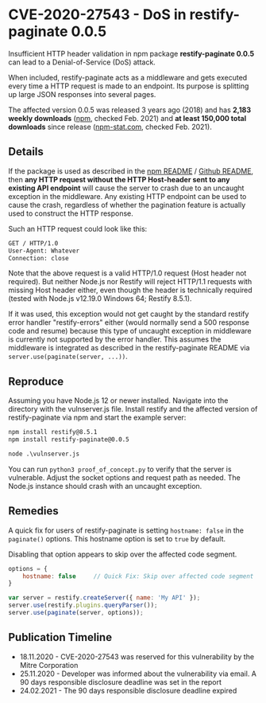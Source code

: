 # CVE-2020-27543 - DoS in restify-paginate 0.0.5

Insufficient HTTP header validation in npm package **restify-paginate 0.0.5** can lead to a Denial-of-Service (DoS) attack.

When included, restify-paginate acts as a middleware and gets executed every time a HTTP request is made to an endpoint. Its purpose is splitting up large JSON responses into several pages.

The affected version 0.0.5 was released 3 years ago (2018) and has **2,183 weekly downloads** ([npm](https://www.npmjs.com/package/restify-paginate), checked Feb. 2021) and **at least 150,000 total downloads** since release ([npm-stat.com](https://npm-stat.com/charts.html?package=restify-paginate&from=2018-05-19&to=2021-02-23), checked Feb. 2021).

## Details

If the package is used as described in the [npm README](https://archive.today/mQ1Ur) / [Github README](https://archive.today/nar4v), then **any HTTP request without the HTTP Host-header sent to any existing API endpoint** will cause the server to crash due to an uncaught exception in the middleware. Any existing HTTP endpoint can be used to cause the crash, regardless of whether the pagination feature is actually used to construct the HTTP response.

Such an HTTP request could look like this:

```default
GET / HTTP/1.0
User-Agent: Whatever
Connection: close

```

Note that the above request is a valid HTTP/1.0 request (Host header not required). But neither Node.js nor Restify will reject HTTP/1.1 requests with missing Host header either, even though the header is technically required (tested with Node.js v12.19.0 Windows 64; Restify 8.5.1).

If it was used, this exception would not get caught by the standard restify error handler "restify-errors" either (would normally send a 500 response code and resume) because this type of uncaught exception in middleware is currently not supported by the error handler. This assumes the middleware is integrated as described in the restify-paginate README via `server.use(paginate(server, ...))`.

## Reproduce

Assuming you have Node.js 12 or newer installed. Navigate into the directory with the vulnserver.js file. Install restify and the affected version of restify-paginate via npm and start the example server:
```default
npm install restify@8.5.1
npm install restify-paginate@0.0.5

node .\vulnserver.js
```

You can run `python3 proof_of_concept.py` to verify that the server is vulnerable. Adjust the socket options and request path as needed. The Node.js instance should crash with an uncaught exception.

## Remedies

A quick fix for users of restify-paginate is setting `hostname: false` in the `paginate()` options. This hostname option is set to `true` by default. 

Disabling that option appears to skip over the affected code segment. 

```javascript
options = { 
    hostname: false     // Quick Fix: Skip over affected code segment
} 

var server = restify.createServer({ name: 'My API' });
server.use(restify.plugins.queryParser());
server.use(paginate(server, options));
```

## Publication Timeline

* 18.11.2020 - CVE-2020-27543 was reserved for this vulnerability by the Mitre Corporation
* 25.11.2020 - Developer was informed about the vulnerability via email. A 90 days responsible disclosure deadline was set in the report
* 24.02.2021 - The 90 days responsible disclosure deadline expired